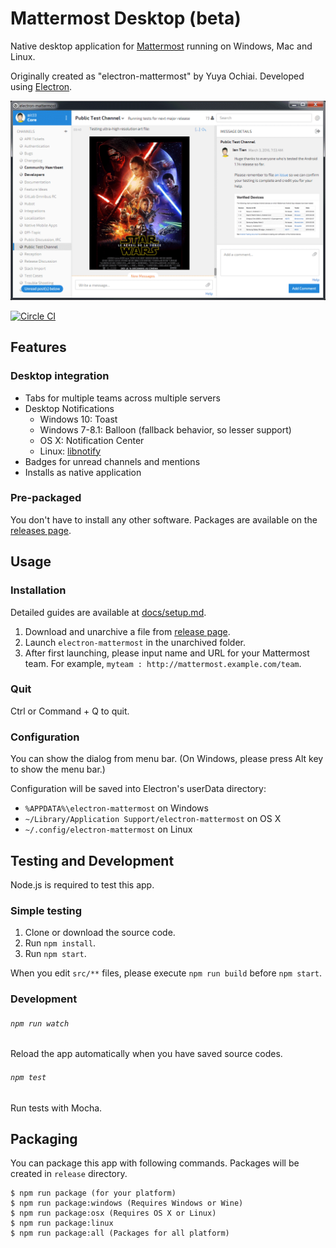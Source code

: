 # Mattermost Desktop (beta) 

Native desktop application for [Mattermost](http://www.mattermost.org/) running on Windows, Mac and Linux.

Originally created as "electron-mattermost" by Yuya Ochiai. Developed using [Electron](http://electron.atom.io/).

![Mattermost Desktop Screenshot](docs/20160309_mattermost-desktop.gif)


[![Circle CI](https://circleci.com/gh/yuya-oc/electron-mattermost.svg?style=svg)](https://circleci.com/gh/yuya-oc/electron-mattermost)

## Features

### Desktop integration
* Tabs for multiple teams across multiple servers
* Desktop Notifications
  * Windows 10: Toast
  * Windows 7-8.1: Balloon (fallback behavior, so lesser support)
  * OS X: Notification Center
  * Linux: [libnotify](http://electron.atom.io/docs/v0.36.0/tutorial/desktop-environment-integration/#linux)
* Badges for unread channels and mentions
* Installs as native application

### Pre-packaged
You don't have to install any other software.
Packages are available on the [releases page](http://github.com/yuya-oc/electron-mattermost/releases).

## Usage

### Installation
Detailed guides are available at [docs/setup.md](docs/setup.md).

1. Download and unarchive a file from [release page](http://github.com/yuya-oc/electron-mattermost/releases).
2. Launch `electron-mattermost` in the unarchived folder.
3. After first launching, please input name and URL for your Mattermost team. For example, `myteam : http://mattermost.example.com/team`.

### Quit
Ctrl or Command + Q to quit.

### Configuration
You can show the dialog from menu bar.
(On Windows, please press Alt key to show the menu bar.)

Configuration will be saved into Electron's userData directory:
* `%APPDATA%\electron-mattermost` on Windows
* `~/Library/Application Support/electron-mattermost` on OS X
* `~/.config/electron-mattermost` on Linux

## Testing and Development
Node.js is required to test this app.

### Simple testing
1. Clone or download the source code.
2. Run `npm install`.
3. Run `npm start`.

When you edit `src/**` files, please execute `npm run build` before `npm start`.

### Development
###### `npm run watch`
Reload the app automatically when you have saved source codes.

###### `npm test`
Run tests with Mocha.

## Packaging
You can package this app with following commands. Packages will be created in `release` directory.

```
$ npm run package (for your platform)
$ npm run package:windows (Requires Windows or Wine)
$ npm run package:osx (Requires OS X or Linux)
$ npm run package:linux
$ npm run package:all (Packages for all platform)
```
